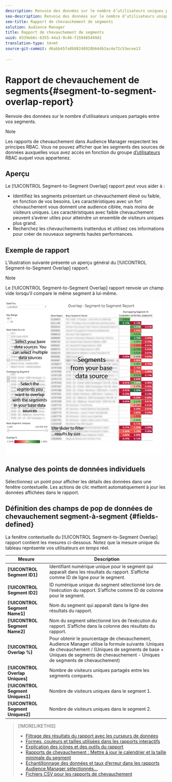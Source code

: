 ```yaml
---
description: Renvoie des données sur le nombre d’utilisateurs uniques partagés entre vos segments.
seo-description: Renvoie des données sur le nombre d’utilisateurs uniques partagés entre vos segments.
seo-title: Rapport de chevauchement de segments
solution: Audience Manager
title: Rapport de chevauchement de segments
uuid: 0339eb6c-6355-44a3-9c46-f159485449d1
translation-type: tm+mt
source-git-commit: d6abb45fa8b88248920b64db3ac4e72c53ecee13

---
```



# Rapport de chevauchement de segments{#segment-to-segment-overlap-report}

Renvoie des données sur le nombre d’utilisateurs uniques partagés entre vos segments.

>[!NOTE]
>
>Les rapports de chevauchement dans Audience Manager respectent les principes RBAC. Vous ne pouvez afficher que les segments des sources de données auxquelles vous avez accès en fonction du groupe [d’utilisateurs](/help/using/features/administration/administration-overview.md) RBAC auquel vous appartenez.

<!-- 

c_segment_segment_overlap.xml

 -->

## Aperçu

Le [!UICONTROL Segment-to-Segment Overlap] rapport peut vous aider à :

* Identifiez les segments présentant un chevauchement élevé ou faible, en fonction de vos besoins. Les caractéristiques avec un fort chevauchement vous donnent une audience ciblée, mais moins de visiteurs uniques. Les caractéristiques avec faible chevauchement peuvent s’avérer utiles pour atteindre un ensemble de visiteurs uniques plus grand.
* Recherchez les chevauchements inattendus et utilisez ces informations pour créer de nouveaux segments hautes performances.

## Exemple de rapport

L’illustration suivante présente un aperçu général du [!UICONTROL Segment-to-Segment Overlap] rapport.

>[!NOTE]
>
>Le [!UICONTROL Segment-to-Segment Overlap] rapport renvoie un champ vide lorsqu’il compare le même segment à lui-même.

![](assets/segment-to-segment-overlap.png)

## Analyse des points de données individuels

Sélectionnez un point pour afficher les détails des données dans une fenêtre contextuelle. Les actions de clic mettent automatiquement à jour les données affichées dans le rapport.

## Définition des champs de pop de données de chevauchement segment-à-segment {#fields-defined}

<!-- 

r_s2s_data_pop.xml

 -->

La fenêtre contextuelle du [!UICONTROL Segment-to-Segment Overlap] rapport contient les mesures ci-dessous. Notez que la mesure unique du tableau représente vos utilisateurs *en temps* réel.

| Mesure | Description |
|---|---|
| **[!UICONTROL Segment ID1]** | Identifiant numérique unique pour le segment qui apparaît dans les résultats du rapport. S’affiche comme ID de ligne pour le segment. |
| **[!UICONTROL Segment ID2]** | ID numérique unique du segment sélectionné lors de l’exécution du rapport. S’affiche comme ID de colonne pour le segment. |
| **[!UICONTROL Segment Name1]** | Nom du segment qui apparaît dans la ligne des résultats du rapport. |
| **[!UICONTROL Segment Name2]** | Nom du segment sélectionné lors de l’exécution du rapport. S’affiche dans la colonne des résultats du rapport. |
| **[!UICONTROL Overlap %]** | Pour obtenir le pourcentage de chevauchement, Audience Manager utilise la formule suivante :Uniques de chevauchement / (Uniques de segments de base + Uniques de segments de chevauchement - Uniques de segments de chevauchement) |
| **[!UICONTROL Overlap Uniques]** | Nombre de visiteurs uniques partagés entre les segments comparés. |
| **[!UICONTROL Segment Uniques1]** | Nombre de visiteurs uniques dans le segment 1. |
| **[!UICONTROL Segment Uniques2]** | Nombre de visiteurs uniques dans le segment 2. |

>[!MORELIKETHIS]
>
>* [Filtrage des résultats du rapport avec les curseurs de données](../../reporting/dynamic-reports/data-sliders.md)
>* [Formes, couleurs et tailles utilisées dans les rapports interactifs](../../reporting/dynamic-reports/interactive-report-technology.md#shapes-colors-sizes)
>* [Explication des icônes et des outils du rapport](../../reporting/dynamic-reports/interactive-report-technology.md#icons-tools-explained)
>* [Rapports de chevauchement : Mettre à jour le calendrier et la taille minimale du segment](../../reporting/dynamic-reports/overlap-minimum-segment-size.md)
>* [Echantillonnage des données et taux d’erreur dans les rapports Audience Manager sélectionnés...](../../reporting/report-sampling.md)
>* [Fichiers CSV pour les rapports de chevauchement](../../reporting/dynamic-reports/overlap-csv-files.md)